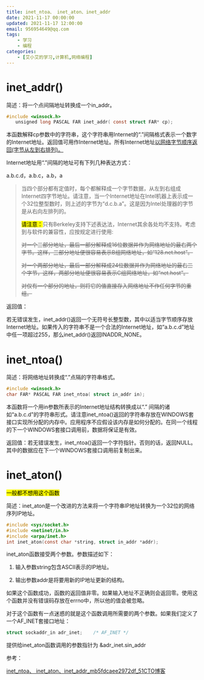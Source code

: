 ```yaml
---
title: inet_ntoa、 inet_aton、inet_addr
date: 2021-11-17 00:00:00
updated: 2021-11-17 12:00:00
email: 956954649@qq.com
tags:
    - 学习
    - 编程
categories:
    - [艾小艾的学习,计算机,网络编程]
---
```


# inet_addr()

简述：将一个点间隔地址转换成一个in_addr。

```c
#include <winsock.h>
　　unsigned long PASCAL FAR inet_addr( const struct FAR* cp);
```

本函数解释cp参数中的字符串，这个字符串用Internet的“.”间隔格式表示一个数字的Internet地址。返回值可用作Internet地址。所有Internet地址<u>以网络字节顺序返回(字节从左到右排列)。</u>

Internet地址用“.”间隔的地址可有下列几种表达方式：

a.b.c.d，a.b.c，a.b，a

> 当四个部分都有定值时，每个都解释成一个字节数据，从左到右组成Internet四字节地址。请注意，当一个Internet地址在Intel机器上表示成一个32位整型数时，则上述的字节为“d.c.b.a”。这是因为Intel处理器的字节是从右向左排列的。
> 
> <mark>请注意：</mark>只有Berkeley支持下述表达法，Internet其余各处均不支持。考虑到与软件的兼容性，应按规定进行使用:
> 
> ~~对一个三部分地址，最后一部分解释成16位数据并作为网络地址的最右两个字节。这样，三部分地址便很容易表示B组网络地址，如“128.net.host”。~~
> 
> ~~对一个两部分地址，最后一部分解释成24位数据并作为网络地址的最右三个字节，这样，两部分地址便很容易表示C组网络地址，如“net.host”。~~
> 
> ~~对仅有一个部分的地址，则将它的值直接存入网络地址不作任何字节的重组。~~

返回值：

若无错误发生，inet_addr()返回一个无符号长整型数，其中以适当字节顺序存放Internet地址。如果传入的字符串不是一个合法的Internet地址，如“a.b.c.d”地址中任一项超过255，那么inet_addr()返回INADDR_NONE。

# **inet_ntoa()**

简述：将网络地址转换成“.”点隔的字符串格式。

```c
#include <winsock.h>
char FAR* PASCAL FAR inet_ntoa( struct in_addr in);
```

本函数将一个用in参数所表示的Internet地址结构转换成以“.” 间隔的诸如“a.b.c.d”的字符串形式。请注意inet_ntoa()返回的字符串存放在WINDOWS套接口实现所分配的内存中。应用程序不应假设该内存是如何分配的。在同一个线程的下一个WINDOWS套接口调用前，数据将保证是有效。

返回值：若无错误发生，inet_ntoa()返回一个字符指针。否则的话，返回NULL。其中的数据应在下一个WINDOWS套接口调用前复制出来。

# **inet_aton()**

<mark>一般都不想用这个函数</mark>

简述：inet_aton是一个改进的方法来将一个字符串IP地址转换为一个32位的网络序列IP地址。

```c
#include <sys/socket.h>
#include <netinet/in.h>
#include <arpa/inet.h>
int inet_aton(const char *string, struct in_addr *addr);
```

inet_aton函数接受两个参数。参数描述如下：

1. 输入参数string包含ASCII表示的IP地址。

2. 输出参数addr是将要用新的IP地址更新的结构。

如果这个函数成功，函数的返回值非零。如果输入地址不正确则会返回零。使用这个函数并没有错误码存放在errno中，所以他的值会被忽略。

对于这个函数有一点迷惑的就是这个函数调用所需要的两个参数。如果我们定义了一个AF_INET套接口地址：

```c
struct sockaddr_in adr_inet;    /* AF_INET */
```

提供给inet_aton函数调用的参数指针为 &adr_inet.sin_addr

参考：

[inet_ntoa、 inet_aton、inet_addr_mb5fdcaee2972df_51CTO博客](https://blog.51cto.com/u_15061952/4233674)
